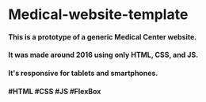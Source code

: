 # Medical-website-template

<h4>This is a prototype of a generic Medical Center website.</h4>
<h4>It was made around 2016 using only HTML, CSS, and JS.</h4>
<h4>It's responsive for tablets and smartphones.</h4>

<h4>#HTML #CSS #JS #FlexBox</h4>
